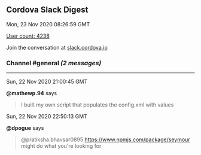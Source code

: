 ## Cordova Slack Digest
Mon, 23 Nov 2020 08:26:59 GMT

[User count: 4238](https://cordova.slack.com/)


Join the conversation at [slack.cordova.io](http://slack.cordova.io/)

### __Channel #general__ _(2 messages)_
---

Sun, 22 Nov 2020 21:00:45 GMT

__@mathewp.94__ says 
> I built my own script that populates the config.xml with values
> 

Sun, 22 Nov 2020 22:50:13 GMT

__@dpogue__ says 
> @pratiksha.bhavsar0895 <https://www.npmjs.com/package/seymour> might do what you're looking for
> 
